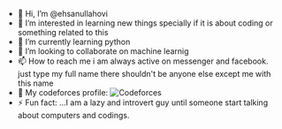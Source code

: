 - 👋 Hi, I’m @ehsanullahovi
- 👀 I’m interested in learning new things specially if it is about coding or something related to this
- 🌱 I’m currently learning python
- 💞️ I’m looking to collaborate on machine learnig 
- 📫 How to reach me i am always active on messenger and facebook. just type my full name there shouldn't be anyone else except me with this name
- 🤖 My codeforces profile: ![Codeforces](https://codeforces.com/profile/ehsanullahovi)
- ⚡ Fun fact: ...I am a lazy and introvert guy until someone start talking about computers and codings.
<!---
ehsanullahovi/ehsanullahovi is a ✨ special ✨ repository because its `README.md` (this file) appears on your GitHub profile.
You can click the Preview link to take a look at your changes.
--->
